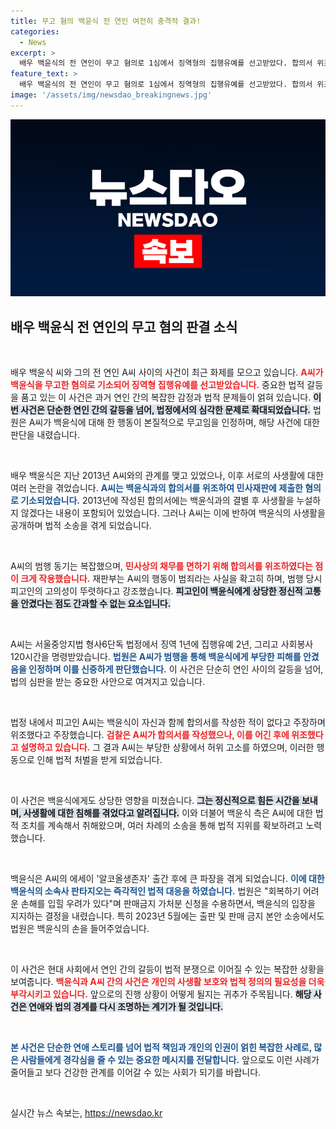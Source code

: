 ```yaml
---
title: 무고 혐의 백윤식 전 연인 여전히 충격적 결과!
categories:
  - News
excerpt: >
  배우 백윤식의 전 연인이 무고 혐의로 1심에서 징역형의 집행유예를 선고받았다. 합의서 위조와 허위 고소로 벌어진 법적 다툼 속, 백윤식의 사생활 폭로 사건이 다시금 수면 위로 떠올랐다. 클릭해서 그 숨겨진 뒷이야기를 확인하세요!
feature_text: >
  배우 백윤식의 전 연인이 무고 혐의로 1심에서 징역형의 집행유예를 선고받았다. 합의서 위조와 허위 고소로 벌어진 법적 다툼 속, 백윤식의 사생활 폭로 사건이 다시금 수면 위로 떠올랐다. 클릭해서 그 숨겨진 뒷이야기를 확인하세요!
image: '/assets/img/newsdao_breakingnews.jpg'
---
```


<p><img src="/assets/img/newsdao_breakingnews.jpg" alt="implanttips 속보" /></p>

<h2 data-ke-size="size26">배우 백윤식 전 연인의 무고 혐의 판결 소식</h2>

<p data-ke-size="size16">&nbsp;</p>

<p>배우 백윤식 씨와 그의 전 연인 A씨 사이의 사건이 최근 화제를 모으고 있습니다. <b><span style="color: #ee2323;">A씨가 백윤식을 무고한 혐의로 기소되어 징역형 집행유예를 선고받았습니다.</span></b> 중요한 법적 갈등을 품고 있는 이 사건은 과거 연인 간의 복잡한 감정과 법적 문제들이 얽혀 있습니다. <b><span style="background-color: #21538527;">이번 사건은 단순한 연인 간의 갈등을 넘어, 법정에서의 심각한 문제로 확대되었습니다.</span></b> 법원은 A씨가 백윤식에 대해 한 행동이 본질적으로 무고임을 인정하며, 해당 사건에 대한 판단을 내렸습니다. </p>

<p data-ke-size="size16">&nbsp;</p>

<p>배우 백윤식은 지난 2013년 A씨와의 관계를 맺고 있었으나, 이후 서로의 사생활에 대한 여러 논란을 겪었습니다. <b><span style="color: #1a5490;">A씨는 백윤식과의 합의서를 위조하여 민사재판에 제출한 혐의로 기소되었습니다.</span></b> 2013년에 작성된 합의서에는 백윤식과의 결별 후 사생활을 누설하지 않겠다는 내용이 포함되어 있었습니다. 그러나 A씨는 이에 반하여 백윤식의 사생활을 공개하며 법적 소송을 겪게 되었습니다.</p>

<p data-ke-size="size16">&nbsp;</p>

<p>A씨의 범행 동기는 복잡했으며, <b><span style="color: #ee2323;">민사상의 채무를 면하기 위해 합의서를 위조하였다는 점이 크게 작용했습니다.</span></b> 재판부는 A씨의 행동이 범죄라는 사실을 확고히 하며, 범행 당시 피고인의 고의성이 뚜렷하다고 강조했습니다. <b><span style="background-color: #21538527;">피고인이 백윤식에게 상당한 정신적 고통을 안겼다는 점도 간과할 수 없는 요소입니다.</span></b></p>

<p data-ke-size="size16">&nbsp;</p>

<p>A씨는 서울중앙지법 형사6단독 법정에서 징역 1년에 집행유예 2년, 그리고 사회봉사 120시간을 명령받았습니다. <b><span style="color: #1a5490;">법원은 A씨가 범행을 통해 백윤식에게 부당한 피해를 안겼음을 인정하며 이를 신중하게 판단했습니다.</span></b> 이 사건은 단순히 연인 사이의 갈등을 넘어, 법의 심판을 받는 중요한 사안으로 여겨지고 있습니다. </p>

<p data-ke-size="size16">&nbsp;</p>

<p>법정 내에서 피고인 A씨는 백윤식이 자신과 함께 합의서를 작성한 적이 없다고 주장하며 위조했다고 주장했습니다. <b><span style="color: #ee2323;">검찰은 A씨가 합의서를 작성했으나, 이를 어긴 후에 위조했다고 설명하고 있습니다.</span></b> 그 결과 A씨는 부당한 상황에서 허위 고소를 하였으며, 이러한 행동으로 인해 법적 처벌을 받게 되었습니다. </p>

<p data-ke-size="size16">&nbsp;</p>

<p>이 사건은 백윤식에게도 상당한 영향을 미쳤습니다. <b><span style="background-color: #21538527;">그는 정신적으로 힘든 시간을 보내며, 사생활에 대한 침해를 겪었다고 알려집니다.</span></b> 이와 더불어 백윤식 측은 A씨에 대한 법적 조치를 계속해서 취해왔으며, 여러 차례의 소송을 통해 법적 지위를 확보하려고 노력했습니다.</p>

<p data-ke-size="size16">&nbsp;</p>

<p>백윤식은 A씨의 에세이 '알코올생존자' 출간 후에 큰 파장을 겪게 되었습니다. <b><span style="color: #1a5490;">이에 대한 백윤식의 소속사 판타지오는 즉각적인 법적 대응을 하였습니다.</span></b> 법원은 "회복하기 어려운 손해를 입힐 우려가 있다"며 판매금지 가처분 신청을 수용하면서, 백윤식의 입장을 지지하는 결정을 내렸습니다. 특히 2023년 5월에는 출판 및 판매 금지 본안 소송에서도 법원은 백윤식의 손을 들어주었습니다.</p>

<p data-ke-size="size16">&nbsp;</p>

<p>이 사건은 현대 사회에서 연인 간의 갈등이 법적 분쟁으로 이어질 수 있는 복잡한 상황을 보여줍니다. <b><span style="color: #ee2323;">백윤식과 A씨 간의 사건은 개인의 사생활 보호와 법적 정의의 필요성을 더욱 부각시키고 있습니다.</span></b> 앞으로의 진행 상황이 어떻게 될지는 귀추가 주목됩니다. <b><span style="background-color: #21538527;">해당 사건은 연애와 법의 경계를 다시 조명하는 계기가 될 것입니다.</span></b></p>

<p data-ke-size="size16">&nbsp;</p>

<p><b><span style="color: #1a5490;">본 사건은 단순한 연애 스토리를 넘어 법적 책임과 개인의 인권이 얽힌 복잡한 사례로, 많은 사람들에게 경각심을 줄 수 있는 중요한 메시지를 전달합니다.</span></b> 앞으로도 이런 사례가 줄어들고 보다 건강한 관계를 이어갈 수 있는 사회가 되기를 바랍니다. </p>

<p data-ke-size="size16">&nbsp;</p>
실시간 뉴스 속보는, <a href="https://newsdao.kr" rel="dofollow">https://newsdao.kr</a>



